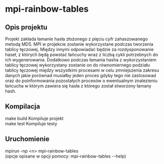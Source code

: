# mpi-rainbow-tables
## Opis projektu
Projekt zakłada łamanie hasła złożonego z pięciu cyfr zahaszowanego metodą MD5. MPI w
projekcie zostanie wykorzystane podczas tworzenia tablicy tęczowej. Między innymi odpowiadać
będzie za rozdysponowanie haseł, z których będą powstać łańcuchy wraz z liczbą cykli potrzebnych do
ich wygenerowania. Dodatkowo podczas łamania hasha z wykorzystaniem tablicy tęczowej
wykorzystany zostanie on do równomiernego podziału tablicy tęczowej między wszystkimi procesami
w celu zmniejszenia zakresu danych jakie porównad musiałby jeden proces gdyby tego nie
zastosowad oraz do poinformowania pozostałych procesów o ewentualnym znalezieniu łańcucha w
którym zawiera się hasła z którego został stworzony łamany hash.
## Kompilacja
make build  Kompiluje projekt  
make test	Kompiluje testy  
## Uruchomienie
mpirun -np &lt;n&gt; mpi-rainbow-tables  
(opcje opisane w opcji pomocy: mpi-rainbow-tables --help)
